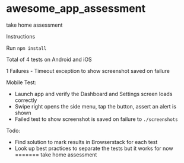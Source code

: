 # awesome_app_assessment
take home assessment

Instructions

Run `npm install`

Total of 4 tests on Android and iOS

1 Failures - Timeout exception to show screenshot saved on failure

Mobile Test:
- Launch app and verify the Dashboard and Settings screen loads correctly
- Swipe right opens the side menu, tap the button, assert an alert is shown
- Failed test to show screenshot is saved on failure to `./screenshots`


Todo:
- Find solution to mark results in Browserstack for each test
- Look up best practices to separate the tests but it works for now
=======
take home assessment
